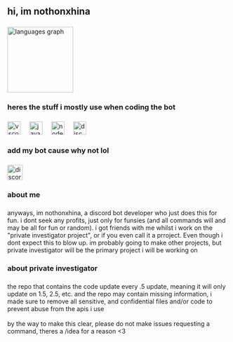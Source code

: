 <h2 align="left">hi, im nothonxhina</h2>

###

<div align="left">
  <img src="https://github-readme-stats.vercel.app/api/top-langs?username=nothonxhina&locale=en&hide_title=false&layout=compact&card_width=320&langs_count=5&theme=discord_old_blurple&hide_border=false" height="150" alt="languages graph"  />
</div>

###

<h3 align="left">heres the stuff i mostly use when coding the bot</h3>

###

<div align="left">
  <img src="https://cdn.jsdelivr.net/gh/devicons/devicon/icons/vscode/vscode-original.svg" height="30" alt="vscode logo"  />
  <img width="12" />
  <img src="https://cdn.jsdelivr.net/gh/devicons/devicon/icons/javascript/javascript-original.svg" height="30" alt="javascript logo"  />
  <img width="12" />
  <img src="https://cdn.jsdelivr.net/gh/devicons/devicon/icons/nodejs/nodejs-original.svg" height="30" alt="nodejs logo"  />
  <img width="12" />
  <img src="https://cdn.jsdelivr.net/gh/devicons/devicon/icons/discordjs/discordjs-original.svg" height="30" alt="discordjs logo"  />
</div>

###

<h3 align="left">add my bot cause why not lol</h3>

###

<div align="left">
  <a href="https://discord.com/oauth2/authorize?client_id=1270801371494613056" target="_blank">
    <img src="https://img.shields.io/static/v1?message=bot&logo=discord&label=&color=7289DA&logoColor=white&labelColor=&style=for-the-badge" height="35" alt="discord logo"  />
  </a>
</div>

###

<h3 align="left">about me</h3>

###

<p align="left">anyways, im nothonxhina, a discord bot developer who just does this for fun. i dont seek any profits, just only for funsies (and all commands will and may be all for fun or random). i got friends with me whilst i work on the "private investigator project", or if you even call it a prroject. Even though i dont expect this to blow up. im probably going to make other projects, but private investigator will be the primary project i will be working on</p>

###

<h3 align="left">about private investigator</h3>

###

<p align="left">the repo that contains the code update every .5 update, meaning it will only update on 1.5, 2.5, etc. and the repo may contain missing information, i made sure to remove all sensitive, and confidential files and/or code to prevent abuse from the apis i use<br><br>by the way to make this clear, please do not make issues requesting a command, theres a /idea for a reason <3</p>

###
